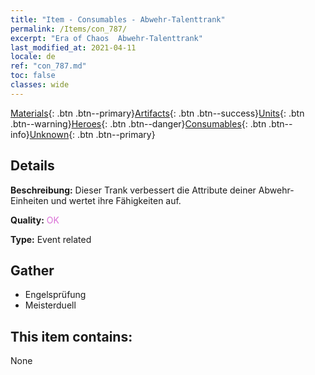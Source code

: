 ```yaml
---
title: "Item - Consumables - Abwehr-Talenttrank"
permalink: /Items/con_787/
excerpt: "Era of Chaos  Abwehr-Talenttrank"
last_modified_at: 2021-04-11
locale: de
ref: "con_787.md"
toc: false
classes: wide
---
```

 [Materials](/de/Items/){: .btn .btn--primary}[Artifacts](/de/Items/Artifacts/){: .btn .btn--success}[Units](/de/Items/Units/){: .btn .btn--warning}[Heroes](/de/Items/Heroes/){: .btn .btn--danger}[Consumables](/de/Items/Consumables/){: .btn .btn--info}[Unknown](/de/Items/Unknown/){: .btn .btn--primary}

## Details
 **Beschreibung:** Dieser Trank verbessert die Attribute deiner Abwehr-Einheiten und wertet ihre Fähigkeiten auf.

 **Quality:** <span style="color: #DA70D6">OK</span>

 **Type:** Event related

## Gather

*    Engelsprüfung 
*    Meisterduell 

## This item contains:

  None

